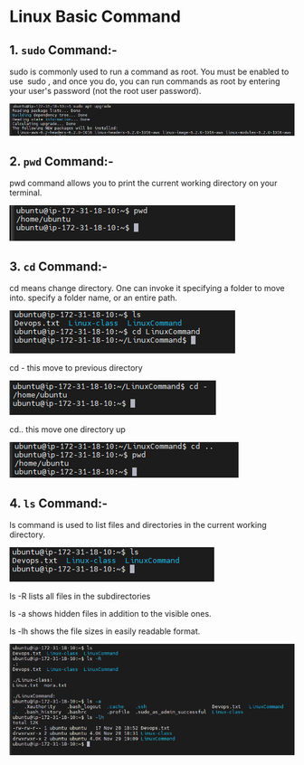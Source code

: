 # Linux Basic Command

## 1.   `sudo` Command:-

sudo is commonly used to run a command as root. You must be enabled to use  sudo , and once you do, you can run commands as root by entering your user's password (not the root user password).




![Alt text](<images/Screenshot 2023-11-29 180636.png>)


## 2.   `pwd` Command:-

pwd command allows you to print the current working directory on your terminal.


![Alt text](<images/Screenshot 2023-11-29 185453.png>)


## 3.   `cd` Command:-

cd means change directory. One can invoke it specifying a folder to move into. specify a folder name, or an entire path.

![Alt text](<images/Screenshot 2023-11-29 191255.png>)

cd - this move to previous directory

![Alt text](<images/Screenshot 2023-11-29 192805.png>)

cd.. this move one directory up

![Alt text](<images/Screenshot 2023-11-29 194319.png>)

## 4.   `ls` Command:-

ls command is used to list files and directories in the current working directory. 

![Alt text](<images/Screenshot 2023-11-29 195024.png>)

ls -R
lists all files in the subdirectories

ls -a
shows hidden files in addition to the visible ones.

ls -lh
shows the file sizes in easily readable format.

![Alt text](<images/Screenshot 2023-11-29 195801.png>)
